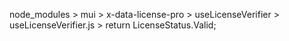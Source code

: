 node_modules > mui > x-data-license-pro > useLicenseVerifier > useLicenseVerifier.js >
return LicenseStatus.Valid;